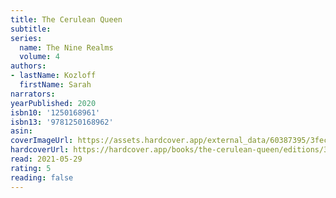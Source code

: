 ```yaml
---
title: The Cerulean Queen
subtitle:
series:
  name: The Nine Realms
  volume: 4
authors:
- lastName: Kozloff
  firstName: Sarah
narrators:
yearPublished: 2020
isbn10: '1250168961'
isbn13: '9781250168962'
asin:
coverImageUrl: https://assets.hardcover.app/external_data/60387395/3fecbc667a7f9882afacb70bb9ab25dfbe0acecb.jpeg
hardcoverUrl: https://hardcover.app/books/the-cerulean-queen/editions/31260130
read: 2021-05-29
rating: 5
reading: false
---
```

